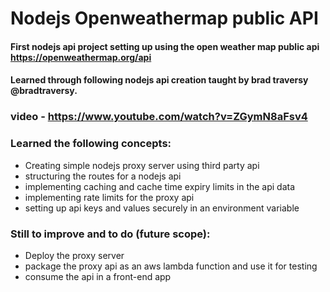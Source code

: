 # Nodejs Openweathermap public API

#### First nodejs api project setting up using the open weather map public api https://openweathermap.org/api

#### Learned through following nodejs api creation taught by brad traversy @bradtraversy.
### video - https://www.youtube.com/watch?v=ZGymN8aFsv4

### Learned the following concepts:

- Creating simple nodejs proxy server using third party api
- structuring the routes for a nodejs api
- implementing caching and cache time expiry limits in the api data
- implementing rate limits for the proxy api
- setting up api keys and values securely in an environment variable


### Still to improve and to do (future scope):

- Deploy the proxy server
- package the proxy api as an aws lambda function and use it for testing
- consume the api in a front-end app